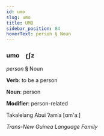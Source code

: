 ```yaml
---
id: umo
slug: umo
title: UMO
sidebar_position: 84
hoverText: person § Noun
---
```


### umo&emsp;<span kind="abugida">ɽʃƶ</span>

*person* **§** Noun

**Verb**: to be a person

**Noun**: person

**Modifier**: person-related

Takalelang Abui  ʔamˈa [ɑm'aː]

*Trans-New Guinea Language Family*